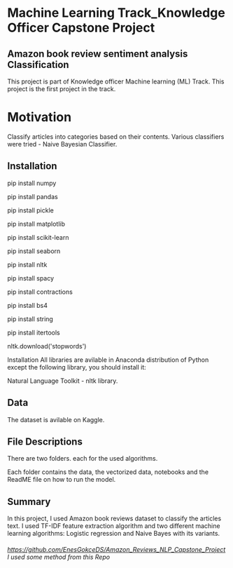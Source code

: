 # **Machine Learning Track_Knowledge Officer Capstone Project**

## Amazon book review sentiment analysis Classification 

This project is part of Knowledge officer Machine learning (ML) 
Track. This project is the first project in  the track.

# Motivation

Classify articles into categories based on their contents. Various classifiers were tried - Naive Bayesian Classifier.


## Installation

pip install numpy

pip install pandas

pip install pickle

pip install matplotlib

pip install scikit-learn

pip install seaborn

pip install nltk

pip install spacy

pip install contractions

pip install bs4

pip install string

pip install itertools

nltk.download('stopwords')

Installation
All libraries are avilable in Anaconda distribution of 
Python except the following library, you should install it:

Natural Language Toolkit - nltk library.
## Data

The dataset is avilable on Kaggle.

## File Descriptions

There are two folders. each for the used algorithms.

Each folder contains the data, the vectorized data, 
notebooks and the ReadME file on how to run the model.

## Summary

In this project, I used Amazon book reviews dataset to classify the 
articles text. I used TF-IDF feature extraction algorithm and 
two different machine learning algorithms: 
Logistic regression and Naive Bayes with its variants.

###### https://github.com/EnesGokceDS/Amazon_Reviews_NLP_Capstone_Project I used some method from this Repo